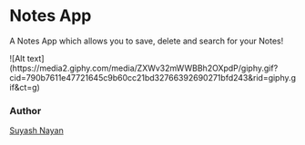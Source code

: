 <h1> Notes App </h1>
<p> A Notes App which allows you to save, delete and search for your Notes!</p>
![Alt text](https://media2.giphy.com/media/ZXWv32mWWBBh2OXpdP/giphy.gif?cid=790b7611e47721645c9b60cc21bd32766392690271bfd243&rid=giphy.gif&ct=g)

### Author
[Suyash Nayan](https://github.com/7suyash7)